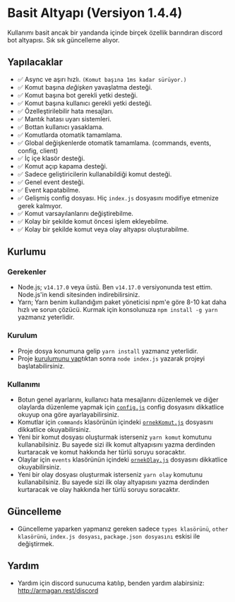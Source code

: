 # Basit Altyapı (Versiyon 1.4.4)

Kullanımı basit ancak bir yandanda içinde birçek özellik barındıran discord bot altyapısı. Sık sık güncelleme alıyor.

## Yapılacaklar

- ✅ Async ve aşırı hızlı. `(Komut başına 1ms kadar sürüyor.)`
- ✅ Komut başına _değişken_ yavaşlatma desteği.
- ✅ Komut başına bot gerekli yetki desteği.
- ✅ Komut başına kullanıcı gerekli yetki desteği.
- ✅ Özelleştirilebilir hata mesajları.
- ✅ Mantık hatası uyarı sistemleri.
- ✅ Bottan kullanıcı yasaklama.
- ✅ Komutlarda otomatik tamamlama.
- ✅ Global değişkenlerde otomatik tamamlama. (commands, events, config, client)
- ✅ İç içe klasör desteği.
- ✅ Komut açıp kapama desteği.
- ✅ Sadece geliştiricilerin kullanabildiği komut desteği.
- ✅ Genel event desteği.
- ✅ Event kapatabilme.
- ✅ Gelişmiş config dosyası. Hiç `index.js` dosyasını modifiye etmenize gerek kalmıyor.
- ✅ Komut varsayılanlarını değiştirebilme.
- ✅ Kolay bir şekilde komut öncesi işlem ekleyebilme.
- ✅ Kolay bir şekilde komut veya olay altyapsı oluşturabilme.

## Kurlumu

### Gerekenler
- Node.js; `v14.17.0` veya üstü. Ben `v14.17.0` versiyonunda test ettim. Node.js'in kendi sitesinden indirebilirsiniz.
- Yarn; Yarn benim kullandığım paket yöneticisi npm'e göre 8-10 kat daha hızlı ve sorun çözücü. Kurmak için konsolunuza `npm install -g yarn` yazmanız yeterlidir.

### Kurulum
- Proje dosya konumuna gelip `yarn install` yazmanız yeterlidir.
- Proje [kurulumunu yap](#kullanımı)tıktan sonra `node index.js` yazarak projeyi başlatabilirsiniz.

### Kullanımı
- Botun genel ayarlarını, kullanıcı hata mesajlarını düzenlemek ve diğer olaylarda düzenleme yapmak için [`config.js`](./config.js) config dosyasını dikkatlice okuyup ona göre ayarlayabilirsiniz.
- Komutlar için `commands` klasörünün içindeki [`ornekKomut.js`](./commands/ornekKomut.js) dosyasını dikkatlice okuyabilirsiniz.
- Yeni bir komut dosyası oluşturmak isterseniz `yarn komut` komutunu kullanabilsiniz. Bu sayede sizi ilk komut altyapısını yazma derdinden kurtaracak ve komut hakkında her türlü soruyu soracaktır.
- Olaylar için `events` klasörünün içindeki [`ornekOlay.js`](./events/ornekOlay.js) dosyasını dikkatlice okuyabilirsiniz.
- Yeni bir olay dosyası oluşturmak isterseniz `yarn olay` komutunu kullanabilsiniz. Bu sayede sizi ilk olay altyapısını yazma derdinden kurtaracak ve olay hakkında her türlü soruyu soracaktır.

## Güncelleme

- Güncelleme yaparken yapmanız gereken sadece `types klasörünü`, `other klasörünü`, `index.js dosyası`, `package.json dosyasını` eskisi ile değiştirmek.

## Yardım

- Yardım için discord sunucuma katılıp, benden yardım alabirsiniz: http://armagan.rest/discord
